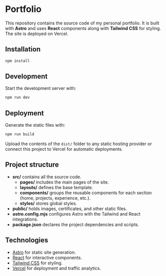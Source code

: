 # Portfolio

This repository contains the source code of my personal portfolio. It is built with **Astro** and uses **React** components along with **Tailwind CSS** for styling. The site is deployed on Vercel.

## Installation

```bash
npm install
```

## Development

Start the development server with:

```bash
npm run dev
```

## Deployment

Generate the static files with:

```bash
npm run build
```

Upload the contents of the `dist/` folder to any static hosting provider or connect this project to Vercel for automatic deployments.

## Project structure

- **src/** contains all the source code.
  - **pages/** includes the main pages of the site.
  - **layouts/** defines the base template.
  - **components/** groups the reusable components for each section (home, projects, experience, etc.).
  - **styles/** stores global styles.
- **public/** holds images, certificates, and other static files.
- **astro.config.mjs** configures Astro with the Tailwind and React integrations.
- **package.json** declares the project dependencies and scripts.

## Technologies

- [Astro](https://astro.build/) for static site generation.
- [React](https://reactjs.org/) for interactive components.
- [Tailwind CSS](https://tailwindcss.com/) for styling.
- [Vercel](https://vercel.com/) for deployment and traffic analytics.
